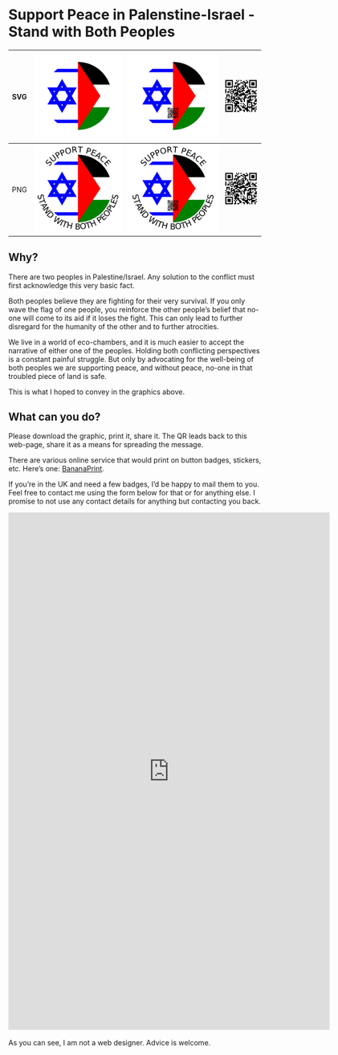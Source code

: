 # Support Peace in Palenstine-Israel - Stand with Both Peoples

| SVG | ![Badge One](badge_1.svg) | ![Badge Two](badge_2.svg) |  ![QR to Self](qr-to-self.svg) |
|--|--|--|--|
| PNG | ![Badge One](badge_1.png) | ![Badge Two](badge_2.png) |  ![QR to Self](qr-to-self.png) |

## Why?

There are two peoples in Palestine/Israel. Any solution to the conflict must first acknowledge this very basic fact.

Both peoples believe they are fighting for their very survival. If you only wave the flag of one people, you reinforce the other people’s belief that no-one will come to its aid if it loses the fight. This can only lead to further disregard for the humanity of the other and to further atrocities.

We live in a world of eco-chambers, and it is much easier to accept the narrative of either one of the peoples. Holding both conflicting perspectives is a constant painful struggle. But only by advocating for the well-being of both peoples we are supporting peace, and without peace, no-one in that troubled piece of land is safe.

This is what I hoped to convey in the graphics above.

## What can you do?

Please download the graphic, print it, share it. The QR leads back to this web-page, share it as a means for spreading the message.

There are various online service that would print on button badges, stickers, etc. Here’s one: [BananaPrint](https://www.banana-print.co.uk/button-badges/).

If you’re in the UK and need a few badges, I’d be happy to mail them to you. Feel free to contact me using the form below for that or for anything else. I promise to not use any contact details for anything but contacting you back. 

<iframe src="https://docs.google.com/forms/d/e/1FAIpQLSeYX5rmX3K-P-uDJJELuiWgha62kJdZhr7Fd6J9S8D9omRJmQ/viewform?embedded=true" width="640" height="1031" frameborder="0" marginheight="0" marginwidth="0">Loading…</iframe>

As you can see, I am not a web designer.  Advice is welcome.
